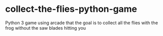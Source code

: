 # collect-the-flies-python-game
Python 3 game using arcade that the goal is to collect all the flies with the frog without the saw blades hitting you
